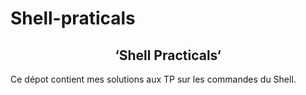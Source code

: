 # Shell-praticals
<h2 align="center"> ‘Shell Practicals‘ </h2>
Ce dépot contient mes solutions aux TP sur les commandes du Shell.
